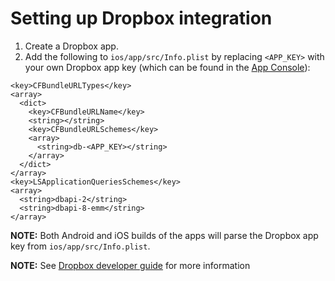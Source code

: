 # Setting up Dropbox integration
1. Create a Dropbox app.
2. Add the following to ```ios/app/src/Info.plist``` by replacing `<APP_KEY>`
   with your own Dropbox app key (which can be found in the
   [App Console](https://www.dropbox.com/developers/apps)):
```
<key>CFBundleURLTypes</key>
<array>
  <dict>
    <key>CFBundleURLName</key>
    <string></string>
    <key>CFBundleURLSchemes</key>
    <array>
      <string>db-<APP_KEY></string>
    </array>
  </dict>
</array>
<key>LSApplicationQueriesSchemes</key>
<array>
  <string>dbapi-2</string>
  <string>dbapi-8-emm</string>
</array>
```

**NOTE:** Both Android and iOS builds of the apps will parse the Dropbox app key
from ```ios/app/src/Info.plist```.

**NOTE:** See [Dropbox developer guide](https://www.dropbox.com/developers/reference/developer-guide) for more information
